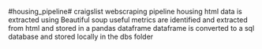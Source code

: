 #housing_pipeline#
craigslist webscraping pipeline
housing html data is extracted using Beautiful soup
useful metrics are identified and extracted from html and stored in a pandas dataframe
dataframe is converted to a sql database and stored locally in the dbs folder
 
